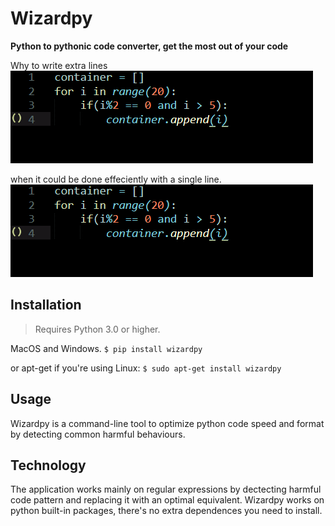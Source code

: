 # Wizardpy
**Python to pythonic code converter, get the most out of your code**

Why to write extra lines
![Placeholder Demo](docs/imgbefore.PNG)

when it could be done effeciently with a single line.
![Placeholder Demo](docs/imgbefore.PNG)
## Installation

>Requires Python 3.0 or higher.

 MacOS and Windows.
`$ pip install wizardpy`

or apt-get if you're using Linux:
`$ sudo apt-get install wizardpy`

## Usage
Wizardpy is a command-line tool to optimize python code speed and format by detecting common harmful behaviours.

## Technology
The application works mainly on regular expressions by dectecting harmful code pattern and replacing it with an optimal equivalent.
Wizardpy works on python built-in packages, there's no extra dependences you need to install.


